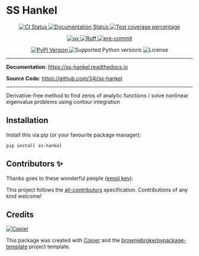 # SS Hankel

<p align="center">
  <a href="https://github.com/34j/ss-hankel/actions/workflows/ci.yml?query=branch%3Amain">
    <img src="https://img.shields.io/github/actions/workflow/status/34j/ss-hankel/ci.yml?branch=main&label=CI&logo=github&style=flat-square" alt="CI Status" >
  </a>
  <a href="https://ss-hankel.readthedocs.io">
    <img src="https://img.shields.io/readthedocs/ss-hankel.svg?logo=read-the-docs&logoColor=fff&style=flat-square" alt="Documentation Status">
  </a>
  <a href="https://codecov.io/gh/34j/ss-hankel">
    <img src="https://img.shields.io/codecov/c/github/34j/ss-hankel.svg?logo=codecov&logoColor=fff&style=flat-square" alt="Test coverage percentage">
  </a>
</p>
<p align="center">
  <a href="https://github.com/astral-sh/uv">
    <img src="https://img.shields.io/endpoint?url=https://raw.githubusercontent.com/astral-sh/uv/main/assets/badge/v0.json" alt="uv">
  </a>
  <a href="https://github.com/astral-sh/ruff">
    <img src="https://img.shields.io/endpoint?url=https://raw.githubusercontent.com/astral-sh/ruff/main/assets/badge/v2.json" alt="Ruff">
  </a>
  <a href="https://github.com/pre-commit/pre-commit">
    <img src="https://img.shields.io/badge/pre--commit-enabled-brightgreen?logo=pre-commit&logoColor=white&style=flat-square" alt="pre-commit">
  </a>
</p>
<p align="center">
  <a href="https://pypi.org/project/ss-hankel/">
    <img src="https://img.shields.io/pypi/v/ss-hankel.svg?logo=python&logoColor=fff&style=flat-square" alt="PyPI Version">
  </a>
  <img src="https://img.shields.io/pypi/pyversions/ss-hankel.svg?style=flat-square&logo=python&amp;logoColor=fff" alt="Supported Python versions">
  <img src="https://img.shields.io/pypi/l/ss-hankel.svg?style=flat-square" alt="License">
</p>

---

**Documentation**: <a href="https://ss-hankel.readthedocs.io" target="_blank">https://ss-hankel.readthedocs.io </a>

**Source Code**: <a href="https://github.com/34j/ss-hankel" target="_blank">https://github.com/34j/ss-hankel </a>

---

Derivative-free method to find zeros of analytic functions / solve nonlinear eigenvalue problems using contour integration

## Installation

Install this via pip (or your favourite package manager):

`pip install ss-hankel`

## Contributors ✨

Thanks goes to these wonderful people ([emoji key](https://allcontributors.org/docs/en/emoji-key)):

<!-- prettier-ignore-start -->
<!-- ALL-CONTRIBUTORS-LIST:START - Do not remove or modify this section -->
<!-- markdownlint-disable -->
<!-- markdownlint-enable -->
<!-- ALL-CONTRIBUTORS-LIST:END -->
<!-- prettier-ignore-end -->

This project follows the [all-contributors](https://github.com/all-contributors/all-contributors) specification. Contributions of any kind welcome!

## Credits

[![Copier](https://img.shields.io/endpoint?url=https://raw.githubusercontent.com/copier-org/copier/master/img/badge/badge-grayscale-inverted-border-orange.json)](https://github.com/copier-org/copier)

This package was created with
[Copier](https://copier.readthedocs.io/) and the
[browniebroke/pypackage-template](https://github.com/browniebroke/pypackage-template)
project template.

